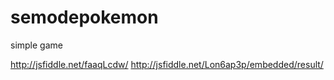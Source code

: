 # semodepokemon
simple game

http://jsfiddle.net/faaqLcdw/
http://jsfiddle.net/Lon6ap3p/embedded/result/
